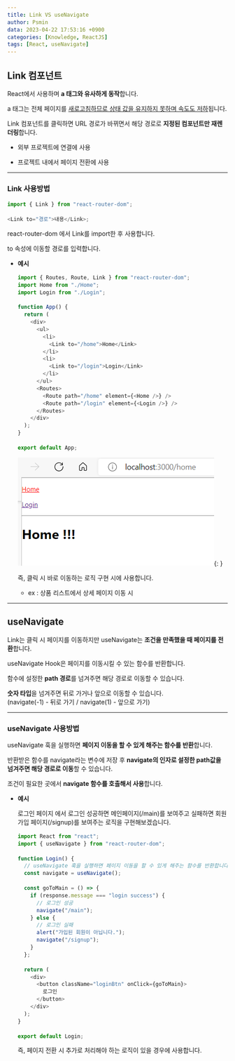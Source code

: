 ```yaml
---
title: Link VS useNavigate
author: Psmin
data: 2023-04-22 17:53:16 +0900
categories: [Knowledge, ReactJS]
tags: [React, useNavigate]
---
```


## Link 컴포넌트

React에서 사용하며 **a 태그와 유사하게 동작**합니다.

a 태그는 전체 페이지를 <u>새로고침하므로 상태 값을 유지하지 못하며 속도도 저하</u>됩니다.

Link 컴포넌트를 클릭하면 URL 경로가 바뀌면서 해당 경로로 **지정된 컴포넌트만 재렌더링**합니다.

- <a>

  외부 프로젝트에 연결에 사용

- <Link>

  프로젝트 내에서 페이지 전환에 사용

---

### Link 사용방법

```js
import { Link } from "react-router-dom";

<Link to="경로">내용</Link>;
```

react-router-dom 에서 Link를 import한 후 사용합니다.

to 속성에 이동할 경로를 입력합니다.

- **예시**

  ```js
  import { Routes, Route, Link } from "react-router-dom";
  import Home from "./Home";
  import Login from "./Login";

  function App() {
    return (
      <div>
        <ul>
          <li>
            <Link to="/home">Home</Link>
          </li>
          <li>
            <Link to="/login">Login</Link>
          </li>
        </ul>
        <Routes>
          <Route path="/home" element={<Home />} />
          <Route path="/login" element={<Login />} />
        </Routes>
      </div>
    );
  }

  export default App;
  ```

  ![link](/assets/img/link.png){: }

  즉, 클릭 시 바로 이동하는 로직 구현 시에 사용합니다.

  - ex : 상품 리스트에서 상세 페이지 이동 시

---

## useNavigate

Link는 클릭 시 페이지를 이동하지만 useNavigate는 **조건을 만족했을 때 페이지를 전환**합니다.

useNavigate Hook은 페이지를 이동시킬 수 있는 함수를 반환합니다.

함수에 설정한 **path 경로**를 넘겨주면 해당 경로로 이동할 수 있습니다.

**숫자 타입**을 넘겨주면 뒤로 가거나 앞으로 이동할 수 있습니다.  
(navigate(-1) - 뒤로 가기 / navigate(1) - 앞으로 가기)

---

### useNavigate 사용방법

useNavigate 훅을 실행하면 **페이지 이동을 할 수 있게 해주는 함수를 반환**합니다.

반환받은 함수를 navigate라는 변수에 저장 후 **navigate의 인자로 설정한 path값을 넘겨주면 해당 경로로 이동**할 수 있습니다.

조건이 필요한 곳에서 **navigate 함수를 호출해서 사용**합니다.

- **예시**

  로그인 페이지 에서 로그인 성공하면 메인페이지(/main)를 보여주고 실패하면 회원가입 페이지(/signup)를 보여주는 로직을 구현해보겠습니다.

  ```js
  import React from "react";
  import { useNavigate } from "react-router-dom";

  function Login() {
    // useNavigate 훅을 실행하면 페이지 이동을 할 수 있게 해주는 함수를 반환합니다.
    const navigate = useNavigate();

    const goToMain = () => {
      if (response.message === "login success") {
        // 로그인 성공
        navigate("/main");
      } else {
        // 로그인 실패
        alert("가입된 회원이 아닙니다.");
        navigate("/signup");
      }
    };

    return (
      <div>
        <button className="loginBtn" onClick={goToMain}>
          로그인
        </button>
      </div>
    );
  }

  export default Login;
  ```

  즉, 페이지 전환 시 추가로 처리해야 하는 로직이 있을 경우에 사용합니다.
